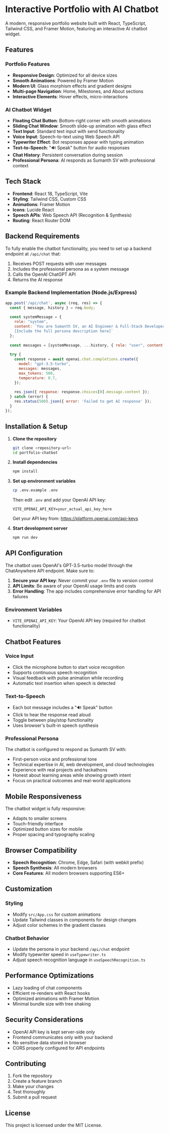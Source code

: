 # Interactive Portfolio with AI Chatbot

A modern, responsive portfolio website built with React, TypeScript, Tailwind CSS, and Framer Motion, featuring an interactive AI chatbot widget.

## Features

### Portfolio Features
- **Responsive Design**: Optimized for all device sizes
- **Smooth Animations**: Powered by Framer Motion
- **Modern UI**: Glass morphism effects and gradient designs
- **Multi-page Navigation**: Home, Milestones, and About sections
- **Interactive Elements**: Hover effects, micro-interactions

### AI Chatbot Widget
- **Floating Chat Button**: Bottom-right corner with smooth animations
- **Sliding Chat Window**: Smooth slide-up animation with glass effect
- **Text Input**: Standard text input with send functionality
- **Voice Input**: Speech-to-text using Web Speech API
- **Typewriter Effect**: Bot responses appear with typing animation
- **Text-to-Speech**: "🔊 Speak" button for audio responses
- **Chat History**: Persistent conversation during session
- **Professional Persona**: AI responds as Sumanth SV with professional context

## Tech Stack

- **Frontend**: React 18, TypeScript, Vite
- **Styling**: Tailwind CSS, Custom CSS
- **Animations**: Framer Motion
- **Icons**: Lucide React
- **Speech APIs**: Web Speech API (Recognition & Synthesis)
- **Routing**: React Router DOM

## Backend Requirements

To fully enable the chatbot functionality, you need to set up a backend endpoint at `/api/chat` that:

1. Receives POST requests with user messages
2. Includes the professional persona as a system message
3. Calls the OpenAI ChatGPT API
4. Returns the AI response

### Example Backend Implementation (Node.js/Express)

```javascript
app.post('/api/chat', async (req, res) => {
  const { message, history } = req.body;
  
  const systemMessage = {
    role: "system",
    content: `You are Sumanth SV, an AI Engineer & Full-Stack Developer.
    [Include the full persona description here]`
  };
  
  const messages = [systemMessage, ...history, { role: "user", content: message }];
  
  try {
    const response = await openai.chat.completions.create({
      model: "gpt-3.5-turbo",
      messages: messages,
      max_tokens: 500,
      temperature: 0.7,
    });
    
    res.json({ response: response.choices[0].message.content });
  } catch (error) {
    res.status(500).json({ error: 'Failed to get AI response' });
  }
});
```

## Installation & Setup

1. **Clone the repository**
   ```bash
   git clone <repository-url>
   cd portfolio-chatbot
   ```

2. **Install dependencies**
   ```bash
   npm install
   ```

3. **Set up environment variables**
   ```bash
   cp .env.example .env
   ```
   Then edit `.env` and add your OpenAI API key:
   ```
   VITE_OPENAI_API_KEY=your_actual_api_key_here
   ```
   Get your API key from: https://platform.openai.com/api-keys

4. **Start development server**
   ```bash
   npm run dev
   ```

## API Configuration

The chatbot uses OpenAI's GPT-3.5-turbo model through the ChatAnywhere API endpoint. Make sure to:

1. **Secure your API key**: Never commit your `.env` file to version control
2. **API Limits**: Be aware of your OpenAI usage limits and costs
3. **Error Handling**: The app includes comprehensive error handling for API failures

### Environment Variables

- `VITE_OPENAI_API_KEY`: Your OpenAI API key (required for chatbot functionality)

## Chatbot Features

### Voice Input
- Click the microphone button to start voice recognition
- Supports continuous speech recognition
- Visual feedback with pulse animation while recording
- Automatic text insertion when speech is detected

### Text-to-Speech
- Each bot message includes a "🔊 Speak" button
- Click to hear the response read aloud
- Toggle between play/stop functionality
- Uses browser's built-in speech synthesis

### Professional Persona
The chatbot is configured to respond as Sumanth SV with:
- First-person voice and professional tone
- Technical expertise in AI, web development, and cloud technologies
- Experience with real projects and hackathons
- Honest about learning areas while showing growth intent
- Focus on practical outcomes and real-world applications

## Mobile Responsiveness

The chatbot widget is fully responsive:
- Adapts to smaller screens
- Touch-friendly interface
- Optimized button sizes for mobile
- Proper spacing and typography scaling

## Browser Compatibility

- **Speech Recognition**: Chrome, Edge, Safari (with webkit prefix)
- **Speech Synthesis**: All modern browsers
- **Core Features**: All modern browsers supporting ES6+

## Customization

### Styling
- Modify `src/App.css` for custom animations
- Update Tailwind classes in components for design changes
- Adjust color schemes in the gradient classes

### Chatbot Behavior
- Update the persona in your backend `/api/chat` endpoint
- Modify typewriter speed in `useTypewriter.ts`
- Adjust speech recognition language in `useSpeechRecognition.ts`

## Performance Optimizations

- Lazy loading of chat components
- Efficient re-renders with React hooks
- Optimized animations with Framer Motion
- Minimal bundle size with tree shaking

## Security Considerations

- OpenAI API key is kept server-side only
- Frontend communicates only with your backend
- No sensitive data stored in browser
- CORS properly configured for API endpoints

## Contributing

1. Fork the repository
2. Create a feature branch
3. Make your changes
4. Test thoroughly
5. Submit a pull request

## License

This project is licensed under the MIT License.